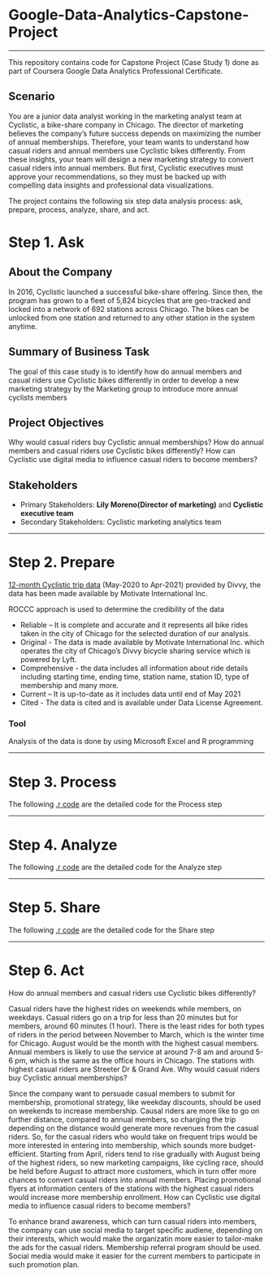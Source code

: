 # Google-Data-Analytics-Capstone-Project
  - - - -
  This repository contains code for Capstone Project (Case Study 1) done as part of Coursera Google Data Analytics Professional Certificate.

## Scenario
  You are a junior data analyst working in the marketing analyst team at Cyclistic, a bike-share company in Chicago. The director of marketing believes the company’s future success depends on maximizing the number of annual memberships. Therefore, your team wants to understand how casual riders and annual members use Cyclistic bikes differently. From these insights, your team will design a new marketing strategy to convert casual riders into annual members. But first, Cyclistic executives must approve your recommendations, so they must be backed up with compelling data insights and professional data visualizations.

  The project contains the following six step data analysis process: ask, prepare, process, analyze, share, and act.

# Step 1. Ask

## About the Company
In 2016, Cyclistic launched a successful bike-share offering. Since then, the program has grown to a fleet of 5,824 bicycles that are geo-tracked and locked into a network of 692 stations across Chicago. The bikes can be unlocked from one station and returned to any other station in the system anytime.



## Summary of Business Task
The goal of this case study is to identify how do annual members and casual riders use Cyclistic bikes differently in order to develop a new marketing strategy by the Marketing group to introduce more annual cyclists members 

## Project Objectives
Why would casual riders buy Cyclistic annual memberships?
How do annual members and casual riders use Cyclistic bikes differently?
How can Cyclistic use digital media to influence casual riders to become members?

## Stakeholders

 * Primary Stakeholders: **Lily Moreno(Director of marketing)** and **Cyclistic executive team**
 * Secondary Stakeholders: Cyclistic marketing analytics team
  - - - -
# Step 2. Prepare
 
[12-month Cyclistic trip data](https://divvy-tripdata.s3.amazonaws.com/index.html) (May-2020 to Apr-2021) provided by Divvy, the data has been made available by Motivate International Inc.

ROCCC approach is used to determine the credibility of the data

* Reliable – It is complete and accurate and it represents all bike rides taken in the city of Chicago for the selected duration of our analysis.
* Original - The data is made available by Motivate International Inc. which operates the city of Chicago’s Divvy bicycle sharing service which is powered by Lyft.
* Comprehensive - the data includes all information about ride details including starting time, ending time, station name, station ID, type of membership and many more.
* Current – It is up-to-date as it includes data until end of May 2021
* Cited - The data is cited and is available under Data License Agreement.

### Tool
Analysis of the data is done by using Microsoft Excel and R programming
  - - - -
# Step 3. Process
The following [.r code](Divvy_cyclists) are the detailed code for the Process step
  - - - -
# Step 4. Analyze
The following [.r code](Divvy_cyclists) are the detailed code for the Analyze step
 - - - -
# Step 5. Share
The following [.r code](Divvy_cyclists) are the detailed code for the Share step
  - - - -
# Step 6. Act
How do annual members and casual riders use Cyclistic bikes differently?

Casual riders have the highest rides on weekends while members, on weekdays.
Casual riders go on a trip for less than 20 minutes but for members, around 60 minutes (1 hour).
There is the least rides for both types of riders in the period between November to March, which is the winter time for Chicago.
August would be the month with the highest casual members.
Annual members is likely to use the service at around 7-8 am and around 5-6 pm, which is the same as the office hours in Chicago.
The stations with highest casual riders are Streeter Dr & Grand Ave.
Why would casual riders buy Cyclistic annual memberships?

Since the company want to persuade casual members to submit for membership, promotional strategy, like weekday discounts, should be used on weekends to increase membership.
Causal riders are more like to go on further distance, compared to annual members, so charging the trip depending on the distance would generate more revenues from the casual riders. So, for the casual riders who would take on frequent trips would be more interested in entering into membership, which sounds more budget-efficient.
Starting from April, riders tend to rise gradually with August being of the highest riders, so new marketing campaigns, like cycling race, should be held before August to attract more customers, which in turn offer more chances to convert casual riders into annual members.
Placing promotional flyers at information centers of the stations with the highest casual riders would increase more membership enrollment.
How can Cyclistic use digital media to influence casual riders to become members?

To enhance brand awareness, which can turn casual riders into members, the company can use social media to target specific audiene, depending on their interests, which would make the organizatin more easier to tailor-make the ads for the casual riders.
Membership referral program should be used. Social media would make it easier for the current members to participate in such promotion plan.
